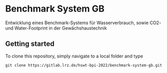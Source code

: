 # Benchmark System GB

Entwicklung eines Benchmark-Systems für Wasserverbrauch, sowie CO2- und Water-Footprint in der Gewächshaustechnik

## Getting started

To clone this repository, simply navigate to a local folder and type 

``` git clone https://gitlab.lrz.de/hswt-bpi-2022/benchmark-system-gb.git ```
